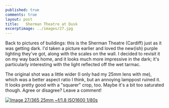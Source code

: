 ```yaml
---
published: true
comments: true
layout: post
title:   Sherman Theatre at Dusk 
excerptimage: ../images/27.jpg
---
```


Back to pictures of buildings: this is the Sherman Theatre (Cardiff) just as it was getting dark. I'd taken a picture earlier and loved the new(ish) purple lighting they've got, along with the scales on the wall. I decided to revisit it on my way back home, and it looks much more impressive in the dark; it's particularly interesting with the light reflected off the wet tarmac. 

The original shot was a little wider (I only had my 25mm lens with me), which was a better aspect ratio I think, but an annoying lamppost ruined it. It looks pretty good with a "squarer" crop, too. Maybe it's a bit too saturated though. Agree or disagree? Leave a comment!  

[![Image 27/365	25mm	~f/1.8	ISO1600	1/80s](../images/27.jpg)](https://www.flickr.com/photos/tmadhavan/16209904628/)